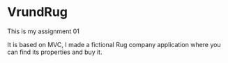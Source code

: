 # VrundRug

This is my assignment 01

It is based on MVC, I made a fictional Rug company application where you can find its properties and buy it.
